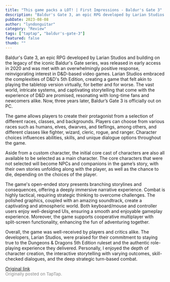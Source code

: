 ```yaml
---
title: "This game packs a LOT! | First Impressions - Baldur's Gate 3"
description: "Baldur's Gate 3, an epic RPG developed by Larian Studios and building on the legacy of the iconic Baldur's Gate series, was released in early access in 2020 and was met with an overwhelmingly positive response, reinvigorating interest in D&D-based video games. Larian Studios embraced the complexities of D&D's 5th Edition, creating a game that felt akin to playing the tabletop version virtually, for better and for worse. The vast world, intricate systems, and captivating storytelling that come with the experience of D&D are promised, resonating with long-time fans and newcomers alike. Now, three years later, Baldur’s Gate 3 is officially out on PC."
pubDate: 2023-08-08
author: "lyndonguitar"
category: "Review"
tags: ["taptap", "baldur's-gate-3"]
featured: false
thumb: ""
---
```


Baldur's Gate 3, an epic RPG developed by Larian Studios and building on the legacy of the iconic Baldur's Gate series, was released in early access in 2020 and was met with an overwhelmingly positive response, reinvigorating interest in D&D-based video games. Larian Studios embraced the complexities of D&D's 5th Edition, creating a game that felt akin to playing the tabletop version virtually, for better and for worse. The vast world, intricate systems, and captivating storytelling that come with the experience of D&D are promised, resonating with long-time fans and newcomers alike. Now, three years later, Baldur’s Gate 3 is officially out on PC.

The game allows players to create their protagonist from a selection of different races, classes, and backgrounds. Players can choose from various races such as humans, elves, dwarves, and tieflings, among others, and different classes like fighter, wizard, cleric, rogue, and ranger. Character choices influences abilities, skills, and unique dialogue options throughout the game.

Aside from a custom character, the initial core cast of characters are also all available to be selected as a main character. The core characters that were not selected will become NPCs and companions in the game’s story, with their own stories unfolding along with the player, as well as the chance to die, depending on the choices of the player.

The game's open-ended story presents branching storylines and consequences, offering a deeply immersive narrative experience. Combat is highly tactical, requiring strategic thinking to overcome challenges. The polished graphics, coupled with an amazing soundtrack, create a captivating and atmospheric world. Both keyboard/mouse and controller users enjoy well-designed UIs, ensuring a smooth and enjoyable gameplay experience. Moreover, the game supports cooperative multiplayer with split-screen functionality, enhancing the fun of adventuring together.

Overall, the game was well-received by players and critics alike. The developers, Larian Studios, were praised for their commitment to staying true to the Dungeons & Dragons 5th Edition ruleset and the authentic role-playing experience they delivered. Personally, I enjoyed the depth of character creation, the interactive storytelling with varying outcomes, skill-checked dialogues, and the deep strategic turn-based combat.

[Original link](https://m.taptap.io/post/6109838?share_id=261f666a0c5a&utm_medium=share&utm_source=discord)<br><span style="font-size: 0.95em; color: #888;">Originally posted on TapTap.</span>
